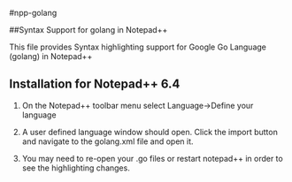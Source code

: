 #npp-golang

##Syntax Support for golang in Notepad++ 

This file provides Syntax highlighting support for Google Go Language (golang) in Notepad++

Installation for Notepad++ 6.4
----

1. On the Notepad++ toolbar menu select Language->Define your language

2. A user defined language window should open. Click the import button and navigate to the golang.xml file 
	and open it.
	
3. You may need to re-open your .go files or restart notepad++ in order to see the highlighting changes.

